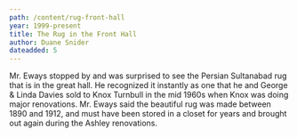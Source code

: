 ```yaml
---
path: /content/rug-front-hall
year: 1999-present
title: The Rug in the Front Hall
author: Duane Snider
dateadded: 5
---
```


Mr. Eways stopped by and was surprised to see the Persian Sultanabad rug that is in the great hall. He recognized it instantly as one that he and George &amp; Linda Davies sold to Knox Turnbull in the mid 1960s when Knox was doing major renovations. Mr. Eways said the beautiful rug was made between 1890 and 1912, and must have been stored in a closet for years and brought out again during the Ashley renovations.